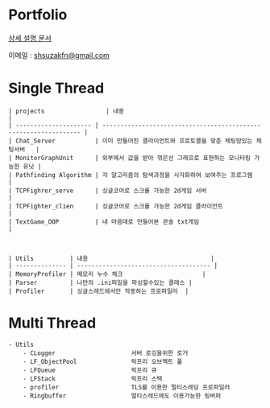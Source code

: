 # Portfolio

[상세 설명 문서](https://bit.ly/3xhkt98)


이메일 : shsuzakfn@gmail.com


# Single Thread
    | projects                 | 내용                                                             |
    | --------------------- | ---------------------------------------------------------------- |
    | Chat_Server           | 이미 만들어진 클라이언트와 프로토콜을 맞춘 체팅방있는 체팅서버   |
    | MonitorGraphUnit      | 외부에서 값을 받아 꺾은선 그래프로 표현하는 모니터링 가능한 유닛 |
    | Pathfinding Algorithm | 각 알고리즘의 탐색과정을 시각화하여 보여주는 프로그렘            |
    | TCPFighrer_serve      | 싱글코어로 스크롤 가능한 2d게임 서버                             |
    | TCPFighter_clien      | 싱글코어로 스크롤 가능한 2d게임 클라이언트                       |
    | TextGame_OOP          | 내 마음데로 만들어본 콘솔 txt게임                                |


                     
    | Utils          | 내용                                  |
    | -------------- | ------------------------------------- |
    | MemoryProfiler | 메모리 누수 체크                      |
    | Parser         | 나만의 .ini파일을 파싱할수있는 클레스 |
    | Profiler       | 싱글스레드에서만 작동하는 프로파일러  |

# Multi Thread

    - Utils
        - CLogger                     서버 로깅을위한 로거
        - LF_ObjectPool               락프리 오브젝트 풀
        - LFQueue                     락프리 큐
        - LFStack                     락프리 스택
        - profiler                    TLS를 이용한 멀티스레딩 프로파일러
        - Ringbuffer                  멀티스레드에도 이용가능한 링버퍼
